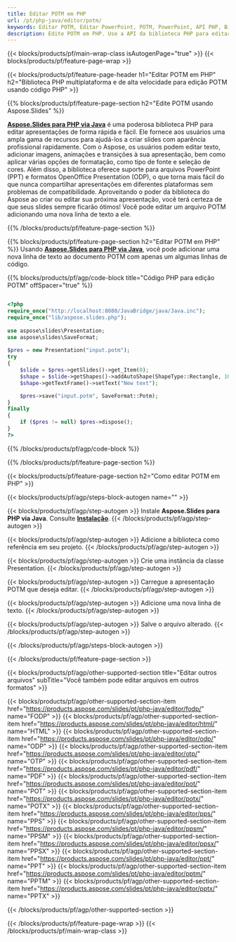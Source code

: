 ```yaml
---
title: Editar POTM em PHP
url: /pt/php-java/editor/potm/
keywords: Editar POTM, Editar PowerPoint, POTM, PowerPoint, API PHP, Biblioteca PHP
description: Edite POTM em PHP. Use a API da biblioteca PHP para editar arquivos POTM
---
```


{{< blocks/products/pf/main-wrap-class isAutogenPage="true" >}}
{{< blocks/products/pf/feature-page-wrap >}}

{{< blocks/products/pf/feature-page-header h1="Editar POTM em PHP" h2="Biblioteca PHP multiplataforma e de alta velocidade para edição POTM usando código PHP" >}}

{{% blocks/products/pf/feature-page-section h2="Edite POTM usando Aspose.Slides" %}}

[**Aspose.Slides para PHP via Java**](https://products.aspose.com/slides/pt/php-java/) é uma poderosa biblioteca PHP para editar apresentações de forma rápida e fácil. Ele fornece aos usuários uma ampla gama de recursos para ajudá-los a criar slides com aparência profissional rapidamente. Com o Aspose, os usuários podem editar texto, adicionar imagens, animações e transições à sua apresentação, bem como aplicar várias opções de formatação, como tipo de fonte e seleção de cores. Além disso, a biblioteca oferece suporte para arquivos PowerPoint (PPT) e formatos OpenOffice Presentation (ODP), o que torna mais fácil do que nunca compartilhar apresentações em diferentes plataformas sem problemas de compatibilidade. Aproveitando o poder da biblioteca do Aspose ao criar ou editar sua próxima apresentação, você terá certeza de que seus slides sempre ficarão ótimos!
Você pode editar um arquivo POTM adicionando uma nova linha de texto a ele. 

{{% /blocks/products/pf/feature-page-section %}}

{{% blocks/products/pf/feature-page-section  h2="Editar POTM em PHP" %}}
Usando [**Aspose.Slides para PHP via Java**](https://products.aspose.com/slides/pt/php-java/), você pode adicionar uma nova linha de texto ao documento POTM com apenas um algumas linhas de código.

{{% blocks/products/pf/agp/code-block title="Código PHP para edição POTM" offSpacer="true" %}}

```php

<?php
require_once("http://localhost:8080/JavaBridge/java/Java.inc");
require_once("lib/aspose.slides.php");
 
use aspose\slides\Presentation;
use aspose\slides\SaveFormat;
 
$pres = new Presentation("input.potm");
try
{
    $slide = $pres->getSlides()->get_Item(0);     
    $shape = $slide->getShapes()->addAutoShape(ShapeType::Rectangle, 10, 10, 100, 50);
    $shape->getTextFrame()->setText("New text");

    $pres->save("input.potm", SaveFormat::Potm);
}
finally
{
    if ($pres != null) $pres->dispose();
}
?>
```
{{% /blocks/products/pf/agp/code-block %}}

{{% /blocks/products/pf/feature-page-section %}}

{{< blocks/products/pf/feature-page-section  h2="Como editar POTM em PHP" >}}

{{< blocks/products/pf/agp/steps-block-autogen name="" >}}


{{< blocks/products/pf/agp/step-autogen >}}
Instale **Aspose.Slides para PHP via Java**. Consulte [**Instalação**](https://docs.aspose.com/slides/php-java/installation/).
{{< /blocks/products/pf/agp/step-autogen >}}

{{< blocks/products/pf/agp/step-autogen >}}
Adicione a biblioteca como referência em seu projeto.
{{< /blocks/products/pf/agp/step-autogen >}}

{{< blocks/products/pf/agp/step-autogen >}}
Crie uma instância da classe Presentation.
{{< /blocks/products/pf/agp/step-autogen >}}

{{< blocks/products/pf/agp/step-autogen >}}
Carregue a apresentação POTM que deseja editar.
{{< /blocks/products/pf/agp/step-autogen >}}

{{< blocks/products/pf/agp/step-autogen >}}
Adicione uma nova linha de texto.
{{< /blocks/products/pf/agp/step-autogen >}}

{{< blocks/products/pf/agp/step-autogen >}}
Salve o arquivo alterado.
{{< /blocks/products/pf/agp/step-autogen >}}

{{< /blocks/products/pf/agp/steps-block-autogen >}}


{{< /blocks/products/pf/feature-page-section >}}

{{< blocks/products/pf/agp/other-supported-section title="Editar outros arquivos" subTitle="Você também pode editar arquivos em outros formatos" >}}

{{< blocks/products/pf/agp/other-supported-section-item href="https://products.aspose.com/slides/pt/php-java/editor/fodp/" name="FODP" >}}
{{< blocks/products/pf/agp/other-supported-section-item href="https://products.aspose.com/slides/pt/php-java/editor/html/" name="HTML" >}}
{{< blocks/products/pf/agp/other-supported-section-item href="https://products.aspose.com/slides/pt/php-java/editor/odp/" name="ODP" >}}
{{< blocks/products/pf/agp/other-supported-section-item href="https://products.aspose.com/slides/pt/php-java/editor/otp/" name="OTP" >}}
{{< blocks/products/pf/agp/other-supported-section-item href="https://products.aspose.com/slides/pt/php-java/editor/pdf/" name="PDF" >}}
{{< blocks/products/pf/agp/other-supported-section-item href="https://products.aspose.com/slides/pt/php-java/editor/pot/" name="POT" >}}
{{< blocks/products/pf/agp/other-supported-section-item href="https://products.aspose.com/slides/pt/php-java/editor/potx/" name="POTX" >}}
{{< blocks/products/pf/agp/other-supported-section-item href="https://products.aspose.com/slides/pt/php-java/editor/pps/" name="PPS" >}}
{{< blocks/products/pf/agp/other-supported-section-item href="https://products.aspose.com/slides/pt/php-java/editor/ppsm/" name="PPSM" >}}
{{< blocks/products/pf/agp/other-supported-section-item href="https://products.aspose.com/slides/pt/php-java/editor/ppsx/" name="PPSX" >}}
{{< blocks/products/pf/agp/other-supported-section-item href="https://products.aspose.com/slides/pt/php-java/editor/ppt/" name="PPT" >}}
{{< blocks/products/pf/agp/other-supported-section-item href="https://products.aspose.com/slides/pt/php-java/editor/pptm/" name="PPTM" >}}
{{< blocks/products/pf/agp/other-supported-section-item href="https://products.aspose.com/slides/pt/php-java/editor/pptx/" name="PPTX" >}}


{{< /blocks/products/pf/agp/other-supported-section >}}

{{< /blocks/products/pf/feature-page-wrap >}}
{{< /blocks/products/pf/main-wrap-class >}}